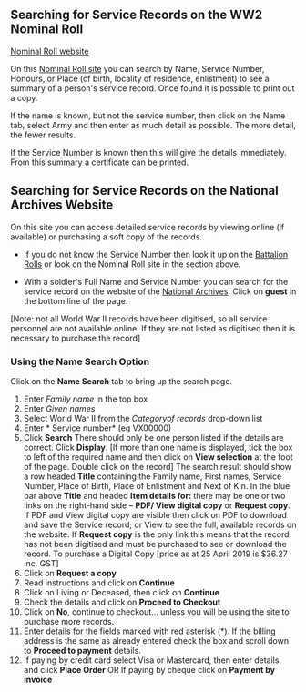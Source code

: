 


## Searching for Service Records on the WW2 Nominal Roll


[Nominal Roll website](http://www.ww2roll.gov.au/)

On this [Nominal Roll site](http://www.ww2roll.gov.au/) you can search by Name, Service Number, Honours, or Place (of birth, locality of residence, enlistment) to see a summary of a person's service record. Once found it is possible to print out a copy.

If the name is known, but not the service number, then click on the Name tab, select Army and then enter as much detail as possible. The more detail, the fewer results.

If the Service Number is known then this will give the details immediately. From this summary a certificate can be printed.
 
## Searching for Service Records on the National Archives Website

On this site you can access detailed service records by viewing online (if available) or purchasing a soft copy of the records.
  * If you do not know the Service Number then look it up on the [Battalion Rolls](rolls/index.html) or look on the Nominal Roll site in the section above.

  * With a soldier's Full Name and Service Number you can search for the service record on the website of the [National Archives](http://recordsearch.naa.gov.au/SearchNRetrieve/Interface/SearchScreens/BasicSearch.aspx). Click on **guest** in the bottom line of the page.

[Note: not all World War II records have been digitised, so all service personnel are not available online. If they are not listed as digitised then it is necessary to purchase the record]

### Using the **Name Search** Option

  Click on the **Name Search** tab to bring up the search page.
  1. Enter *Family name* in the top box
  2. Enter *Given names*
  3. Select World War II from the *Categoryof records* drop-down list 
  4. Enter * Service number* (eg VX00000)
  5. Click **Search**
There should only be one person listed if the details are correct. Click **Display**. 
     [If more than one name is displayed, tick the box to left of the required name and then click on **View selection** at the foot of the page. Double click on the record]
The search result should show a row headed **Title** containing the Family name, First names, Service Number, Place of Birth, Place of Enlistment and Next of Kin.
In the blue bar above **Title** and headed **Item details for:** there may be one or two links on the right-hand side – **PDF/ View digital copy** or **Request copy**.  
If PDF and View digital copy are visible then click on PDF to download and save the Service record; or View to see the full, available records on the website.
If **Request copy** is the only link this means that the record has not been digitised and must be purchased to see or download the record. 
To purchase a Digital Copy [price as at 25 April 2019 is $36.27 inc. GST]
1.	Click on **Request a copy**
2.	Read instructions and click on **Continue**
3.	Click on Living or Deceased, then click on **Continue**
4.	Check the details and click on **Proceed to Checkout**
5.	Click on **No**, continue to checkout…  unless you will be using the site to purchase more records.
6.	Enter details for the fields marked with red asterisk (*). If the billing address is the same as already entered check the box and scroll down to **Proceed to payment** details.
7.	If paying by credit card select Visa or Mastercard, then enter details, and click **Place Order**
OR
If paying by cheque click on **Payment by invoice**



